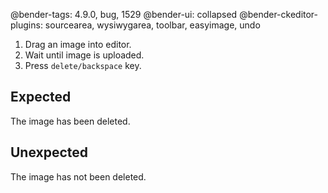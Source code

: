@bender-tags: 4.9.0, bug, 1529
@bender-ui: collapsed
@bender-ckeditor-plugins: sourcearea, wysiwygarea, toolbar, easyimage, undo

1. Drag an image into editor.
2. Wait until image is uploaded.
3. Press `delete/backspace` key.

## Expected

The image has been deleted.

## Unexpected

The image has not been deleted.
